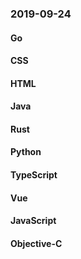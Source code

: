 ### 2019-09-24

#### Go

#### CSS

#### HTML

#### Java

#### Rust

#### Python

#### TypeScript

#### Vue

#### JavaScript

#### Objective-C
